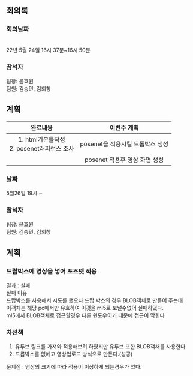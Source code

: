 ## 회의록   
### 회의날짜
<br>
22년 5월 24일 16시 37분~16시 50분      

### 참석자   
팀장: 윤효원   
팀원: 김승민, 김회창   


## 계획   
|완료내용|이번주 계획|
|:---:|:---:|
|1. html기본틀작성<br>2. posenet래퍼런스 조사|posenet을 적용시킬 드롭박스 생성|
||posenet 적용후 영상 화면 생성|



### 날짜    

5월26일 19시 ~
   
### 참석자   
팀장: 윤효원   
팀원: 김승민, 김회창   
   
## 계획    

### 드랍박스에 영상을 넣어 포즈넷 적용      
결과 : 실패    
실패 이유<br>
드랍박스를 사용해서 시도를 했으나 드랍 박스의 경우 BLOB객체로 만들어 주는대   
이객체는 해당 pc에서만 유효하여 이것을 ml5로 보낼수없어 실패하였다.   
ml5에서 BLOB객체로 접근할경우 다른 윈도우이기 떄문에 접근이 막힌다

### 차선책   
1. 유투브 링크를 가져와 적용해보려 하였지만 유투브 또한 BLOB객채를 사용한다.   
2. 드롭박스를 없에고 영상업로드 방식으로 만든다.(성공)

문제점 : 영상의 크기에 따라  적용이 이상하게 되는경우가 있다.
